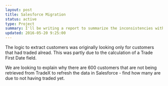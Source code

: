 ```yaml
---
layout: post
title: Salesforce Migration
status: active
type: Project
summary: I'll be writing a report to summarize the inconsistencies with the number of accounts being synchronized.
updated: 2016-05-20 9:25:00 
---
```


The logic to extract customers was originally looking only for customers that had traded alread.  This was partly due to the calculation of a Trade First Date field.

We are looking to explain why there are 600 customers that are not being retrieved from TradeX to refresh the data in Salesforce - find how many are due to not having traded yet.